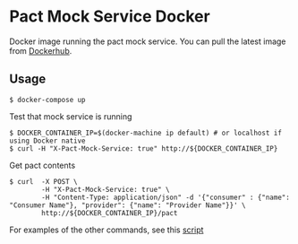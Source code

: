 # Pact Mock Service Docker

Docker image running the pact mock service. You can pull the latest image from [Dockerhub][dockerhub].

## Usage

    $ docker-compose up

Test that mock service is running

    $ DOCKER_CONTAINER_IP=$(docker-machine ip default) # or localhost if using Docker native
    $ curl -H "X-Pact-Mock-Service: true" http://${DOCKER_CONTAINER_IP}

Get pact contents

    $ curl  -X POST \
            -H "X-Pact-Mock-Service: true" \
            -H "Content-Type: application/json" -d '{"consumer" : {"name": "Consumer Name"}, "provider": {"name": "Provider Name"}}' \
            http://${DOCKER_CONTAINER_IP}/pact

For examples of the other commands, see this [script](https://github.com/pact-foundation/pact-mock_service/blob/master/script/example.sh)

[dockerhub]: https://hub.docker.com/r/pactfoundation/pact-mock-service
